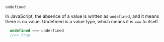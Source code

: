`undefined`

In JavaScript, the absence of a value is written as `undefined`, and it means there is no value. Undefined is a value type, which means it is `===` to itself.

```JavaScript
  undefined === underfined
  //=> true
```

